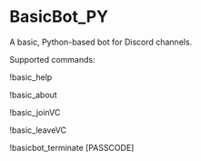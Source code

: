 # BasicBot_PY
A basic, Python-based bot for Discord channels.

Supported commands:

!basic_help

!basic_about

!basic_joinVC

!basic_leaveVC

!basicbot_terminate [PASSCODE]

